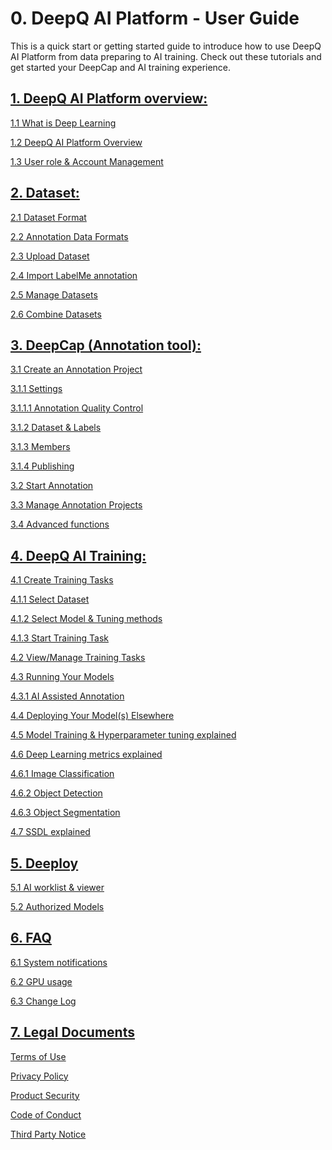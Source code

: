 # 0. DeepQ AI Platform - User Guide

This is a quick start or getting started guide to introduce how to use DeepQ AI Platform from data preparing to AI training. Check out these tutorials and get started your DeepCap and AI training experience.

## [1. DeepQ AI Platform overview:](working-flow-1/)

[1.1 What is Deep Learning](working-flow-1/what-is-deep-learning.md)

[1.2 DeepQ AI Platform Overview](working-flow-1/deepcap-main-page-introduction.md)

[1.3 User role & Account Management](working-flow-1/untitled-1.md)

## [2. Dataset:](dataset/)

[2.1 Dataset Format](dataset/upload-dataset.md)

[2.2 Annotation Data Formats](dataset/annotation-data-formats.md)

[2.3 Upload Dataset](dataset/2.3-upload-dataset/)

[2.4 Import LabelMe annotation](dataset/import-labelme-annotation.md)

[2.5 Manage Datasets](dataset/untitled.md)

[2.6 Combine Datasets](dataset/2.6-combine-datasets/)

## [3. DeepCap (Annotation tool):](working-flow/)

[3.1 Create an Annotation Project](working-flow/create-an-annotation-project/)

&#x20; [3.1.1 Settings](working-flow/create-an-annotation-project/1.-settings)

&#x20;   [3.1.1.1 Annotation Quality Control](working-flow/create-an-annotation-project/1.-settings/deepcap-smart-validation-dsv.md)

&#x20; [3.1.2 Dataset & Labels](working-flow/create-an-annotation-project/2.-dataset-and-labels.md)

&#x20; [3.1.3 Members](working-flow/create-an-annotation-project/3.-members.md)

&#x20; [3.1.4 Publishing](working-flow/create-an-annotation-project/4.-publishing.md)

[3.2 Start Annotation](working-flow/start-annotation.md)

[3.3 Manage Annotation Projects](working-flow/manage-annotation-projects.md)

[3.4 Advanced functions](working-flow/advanced-annotation-features.md)

## [4. DeepQ AI Training:](account-management/)

[4.1 Create Training Tasks](account-management/create-training-tasks/)

&#x20; [4.1.1 Select Dataset](account-management/create-training-tasks/1.-select-dataset.md)

&#x20; [4.1.2 Select Model & Tuning methods](account-management/create-training-tasks/2.-select-model.md)

&#x20; [4.1.3 Start Training Task](account-management/create-training-tasks/3.-start-task.md)

[4.2 View/Manage Training Tasks](account-management/manage-training-tasks.md)

[4.3 Running Your Models](account-management/running-your-models/)

&#x20; [4.3.1 AI Assisted Annotation](account-management/running-your-models/ai-assisted-annotation.md)

[4.4 Deploying Your Model(s) Elsewhere](account-management/how-to-test-the-model-on-your-machine.md)

[4.5 Model Training & Hyperparameter tuning explained](account-management/model-training-and-hyperparameter-tuning-explained.md)

[4.6 Deep Learning metrics explained](account-management/deep-learning-metrics-explained/)

&#x20; [4.6.1 Image Classification](account-management/deep-learning-metrics-explained/multi-class-classification.md)

&#x20; [4.6.2 Object Detection](account-management/deep-learning-metrics-explained/object-detection.md)

&#x20; [4.6.3 Object Segmentation](account-management/deep-learning-metrics-explained/object-segmentation.md)

[4.7 SSDL explained](account-management/4.7-ssdl-explained.md)

## [5. Deeploy](5.-deeploy)

[5.1 AI worklist & viewer](5.-deeploy/5.1-ai-worklist-and-viewer.md)

[5.2 Authorized Models](5.-deeploy/5.2-authorized-models.md)

## [6. FAQ](faq/)

[6.1 System notifications](faq/ai-training-related-issues.md)

[6.2 GPU usage](faq/gpu-usage.md)

[6.3 Change Log](faq/6.3-change-log)

## [7. Legal Documents](legal-documents.md)

[Terms of Use](legal-documents.md#7.1-terms-of-use)

[Privacy Policy](legal-documents.md#7.2-privacy-policy)

[Product Security](legal-documents.md#7.3-product-security)

[Code of Conduct](legal-documents.md#7.4-code-of-conduct)

[Third Party Notice](legal-documents.md#7.5-third-party-notice)
